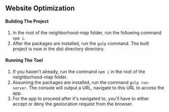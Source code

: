 ## Website Optimization

#### Building The Project
  1. In the root of the neighborhood-map folder, run the following command `npm i`.
  2. After the packages are installed, run the `gulp` command. The built project is now in the dist directory directory.
  
#### Running The Tool 
  1. If you haven't already, run the command `npm i` in the root of the neighborhood-map folder.
  2. Assuming the packages are installed, run the command `gulp run-server`. The console will output a URL, navigate to this URL to access the app.
  3. For the app to proceed after it's navigated to, you'll have to either accept or deny the geolocation request from the browser.